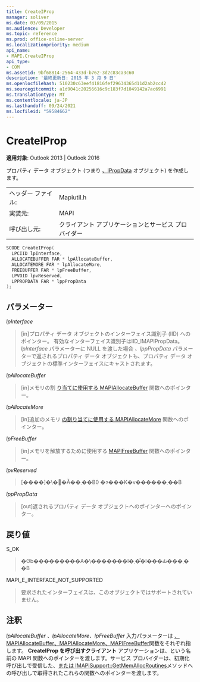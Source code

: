```yaml
---
title: CreateIProp
manager: soliver
ms.date: 03/09/2015
ms.audience: Developer
ms.topic: reference
ms.prod: office-online-server
ms.localizationpriority: medium
api_name:
- MAPI.CreateIProp
api_type:
- COM
ms.assetid: 9bf68814-2564-433d-b762-3d2c83ca3c60
description: '最終更新日: 2015 年 3 月 9 日'
ms.openlocfilehash: 510230c63eef41816fef29634365d11d2ab2cc42
ms.sourcegitcommit: a1d9041c20256616c9c183f7d1049142a7ac6991
ms.translationtype: MT
ms.contentlocale: ja-JP
ms.lasthandoff: 09/24/2021
ms.locfileid: "59584662"
---
```

# <a name="createiprop"></a>CreateIProp

  
  
**適用対象**: Outlook 2013 | Outlook 2016 
  
プロパティ データ オブジェクト (つまり [、IPropData](ipropdataimapiprop.md) オブジェクト) を作成します。 
  
|||
|:-----|:-----|
|ヘッダー ファイル:  <br/> |Mapiutil.h  <br/> |
|実装元:  <br/> |MAPI  <br/> |
|呼び出し元:  <br/> |クライアント アプリケーションとサービス プロバイダー  <br/> |
   
```cpp
SCODE CreateIProp(
  LPCIID lpInterface,
  ALLOCATEBUFFER FAR * lpAllocateBuffer,
  ALLOCATEMORE FAR * lpAllocateMore,
  FREEBUFFER FAR * lpFreeBuffer,
  LPVOID lpvReserved,
  LPPROPDATA FAR * lppPropData
);
```

## <a name="parameters"></a>パラメーター

 _lpInterface_
  
> [in]プロパティ データ オブジェクトのインターフェイス識別子 (IID) へのポインター。 有効なインターフェイス識別子はIID_IMAPIPropData。 _lpInterface_ パラメーターに NULL を渡した場合 _、lppPropData_ パラメーターで返されるプロパティ データ オブジェクトも、プロパティ データ オブジェクトの標準インターフェイスにキャストされます。 
    
 _lpAllocateBuffer_
  
> [in]メモリの割 [り当てに使用する MAPIAllocateBuffer](mapiallocatebuffer.md) 関数へのポインター。 
    
 _lpAllocateMore_
  
> [in]追加のメモリ [の割り当てに使用する MAPIAllocateMore](mapiallocatemore.md) 関数へのポインター。 
    
 _lpFreeBuffer_
  
> [in]メモリを解放するために使用する [MAPIFreeBuffer](mapifreebuffer.md) 関数へのポインター。 
    
 _lpvReserved_
  
> [����]�\�񂳂�Ă��܂��B0 �ɂ���K�v������܂��B 
    
 _lppPropData_
  
> [out]返されるプロパティ データ オブジェクトへのポインターへのポインター。
    
## <a name="return-value"></a>戻り値

S_OK 
  
> �ʘb���������A�\�������l�܂��͒l���Ԃ���܂��B 
    
MAPI_E_INTERFACE_NOT_SUPPORTED 
  
> 要求されたインターフェイスは、このオブジェクトではサポートされていません。
    
## <a name="remarks"></a>注釈

_lpAllocateBuffer_ _、lpAllocateMore、lpFreeBuffer_ 入力パラメーターは [、MAPIAllocateBuffer、MAPIAllocateMore、MAPIFreeBuffer](mapiallocatebuffer.md)関数をそれぞれ指します。  [](mapiallocatemore.md) [](mapifreebuffer.md) **CreateIProp を呼び出すクライアント** アプリケーションは、という名前の MAPI 関数へのポインターを渡します。サービス プロバイダーは、初期化呼び出しで受信した、[または IMAPISupport::GetMemAllocRoutines](imapisupport-getmemallocroutines.md)メソッドへの呼び出しで取得されたこれらの関数へのポインターを渡します。 
  

